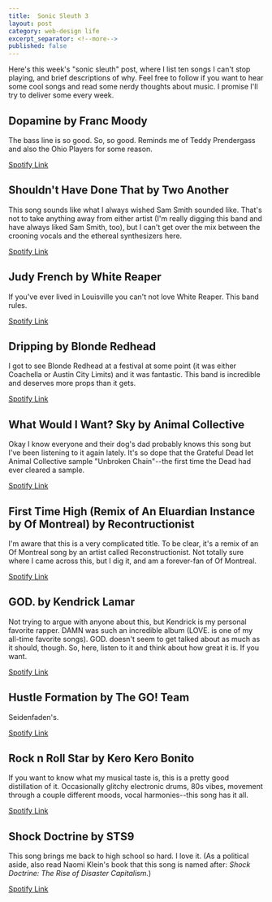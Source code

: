 ```yaml
---
title:  Sonic Sleuth 3
layout: post
category: web-design life
excerpt_separator: <!--more-->
published: false
---
```


Here's this week's "sonic sleuth" post, where I list ten songs I can't stop playing, and brief descriptions of why. <!--more-->Feel free to follow if you want to hear some cool songs and read some nerdy thoughts about music. I promise I'll try to deliver some every week.

## Dopamine by Franc Moody

The bass line is so good. So, so good. Reminds me of Teddy Prendergass and also the Ohio Players for some reason.

[Spotify Link](https://open.spotify.com/track/2MTSo2SGQ0oVKgPu99x3Df?si=ZP9QzWBkQce1_tj4xZaKiA)

## Shouldn't Have Done That by Two Another

This song sounds like what I always wished Sam Smith sounded like. That's not to take anything away from either artist (I'm really digging this band and have always liked Sam Smith, too), but I can't get over the mix between the crooning vocals and the ethereal synthesizers here.

[Spotify Link](https://open.spotify.com/track/5AU3s8f01DFRzdlevVpJkB?si=Do851Ud6SHSBmk6qbAQnjg)

## Judy French by White Reaper

If you've ever lived in Louisville you can't not love White Reaper. This band rules.

[Spotify Link](https://open.spotify.com/track/7f4MQxuZWk6iMI4KygEC7P?si=FLvtteLMTEW4SvNG2UNTAA)

## Dripping by Blonde Redhead

I got to see Blonde Redhead at a festival at some point (it was either Coachella or Austin City Limits) and it was fantastic. This band is incredible and deserves more props than it gets.

[Spotify Link](https://open.spotify.com/track/19haPvVWVxPqlUSQmQYgNd?si=iG57FvDVQIWkjE6QjUYTUw)

## What Would I Want? Sky by Animal Collective

Okay I know everyone and their dog's dad probably knows this song but I've been listening to it again lately. It's so dope that the Grateful Dead let Animal Collective sample "Unbroken Chain"--the first time the Dead had ever cleared a sample.

[Spotify Link](https://open.spotify.com/track/3RQDauUKDwVNsg2IVypyMo?si=KBnL1DaxSGe_joYU-zctUg)

## First Time High (Remix of An Eluardian Instance by Of Montreal) by Recontructionist

I'm aware that this is a very complicated title. To be clear, it's a remix of an Of Montreal song by an artist called Reconstructionist. Not totally sure where I came across this, but I dig it, and am a forever-fan of Of Montreal.

[Spotify Link](https://open.spotify.com/track/3uD7fHUG9OYARp958ZIlFr?si=UFSsxrJARGmwdcvIsx5ybA)

## GOD. by Kendrick Lamar

Not trying to argue with anyone about this, but Kendrick is my personal favorite rapper. DAMN was such an incredible album (LOVE. is one of my all-time favorite songs). GOD. doesn't seem to get talked about as much as it should, though. So, here, listen to it and think about how great it is. If you want.

[Spotify Link](https://open.spotify.com/track/5p3NP9mQblDsVJLdfNZJ3I?si=Bg1p-VXeQX2nVOetArUqxw)

## Hustle Formation by The GO! Team

Seidenfaden's.

[Spotify Link](https://open.spotify.com/track/6O61pROWlBVw4T6RszE4C4?si=Xqt4iDp2QJe2o7HHmOfvVA)

## Rock n Roll Star by Kero Kero Bonito

If you want to know what my musical taste is, this is a pretty good distillation of it. Occasionally glitchy electronic drums, 80s vibes, movement through a couple different moods, vocal harmonies--this song has it all.

[Spotify Link](https://open.spotify.com/track/5TlobeBLLovqgVtwq4zTCp?si=8kRu5FavQLK3W4MSQaaYvA)


## Shock Doctrine by STS9

This song brings me back to high school so hard. I love it. (As a political aside, also read Naomi Klein's book that this song is named after: *Shock Doctrine: The Rise of Disaster Capitalism.*)

[Spotify Link](https://open.spotify.com/track/6FxvBPEkoxedM7IrQdqeVZ?si=pqPoHKjCSm-CugdeC8k5QA)
